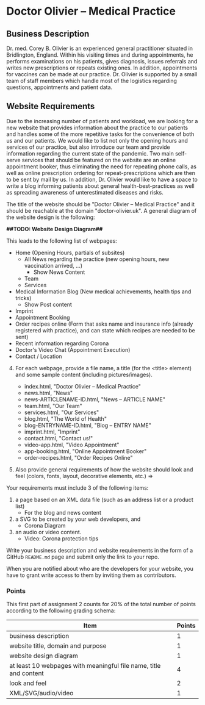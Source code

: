 # Doctor Olivier &ndash; Medical Practice

## Business Description

Dr. med. Corey B. Olivier is an experienced general practitioner situated in Bridlington, England. Within his visiting times and during appointments, he performs examinations on his patients, gives diagnosis, issues referrals and writes new prescriptions or repeats existing ones. In addition, appointments for vaccines can be made at our practice. Dr. Olivier is supported by a small team of staff members which handle most of the logistics regarding questions, appointments and patient data. 

## Website Requirements

Due to the increasing number of patients and workload, we are looking for a new website that provides information about the practice to our patients and handles some of the more repetitive tasks for the convenience of both us and our patients. We would like to list not only the opening hours and services of our practice, but also introduce our team and provide information regarding the current state of the pandemic. Two main self-serve services that should be featured on the website are an online appointment booker, thus eliminating the need for repeating phone calls, as well as online prescription ordering for repeat-prescriptions which are then to be sent by mail by us. In addition, Dr. Olivier would like to have a space to write a blog informing patients about general health-best-practices as well as spreading awareness of unterestimated diseases and risks.

The title of the website should be "Doctor Olivier &ndash; Medical Practice" and it should be reachable at the domain "doctor-olivier.uk". A general diagram of the website design is the following:

**##TODO: Website Design Diagram##**

This leads to the following list of webpages:  
- Home (Opening Hours, partials of subsites)
    - All News regarding the practice (new opening hours, new vaccination arrived, ...)
        - Show News Content
    - Team
    - Services
- Medical Information Blog (New medical achievements, health tips and tricks)
    - Show Post content
- Imprint
- Appointment Booking
- Order recipes online (Form that asks name and insurance info (already registered with practice), and can state which recipes are needed to be sent)
- Recent information regarding Corona
- Doctor's Video Chat (Appointment Execution)
- Contact / Location

4. For each webpage, provide a file name, a title (for the &lt;title&gt; element) and some sample content (including pictures/images).
    * index.html, "Doctor Olivier &ndash; Medical Practice"
    * news.html, "News"
    * news-ARTICLENAME-ID.html, "News &ndash; ARTICLE NAME"
    * team.html, "Our Team"
    * services.html, "Our Services"
    * blog.html, "The World of Health"
    * blog-ENTRYNAME-ID.html, "Blog &ndash; ENTRY NAME"
    * imprint.html, "Imprint"
    * contact.html, "Contact us!"
    * video-app.html, "Video Appointment"
    * app-booking.html, "Online Appointment Booker"
    * order-recipes.html, "Order Recipes Online"

5. Also provide general requirements of how the website should look and feel (colors, fonts, layout, decorative elements, etc.)
=> 

Your requirements must include 3 of the following items:

1. a page based on an XML data file (such as an address list or a product list)
    * For the blog and news content
2. a SVG to be created by your web developers, and
    * Corona Diagram
3. an audio or video content.
    * Video: Corona protection tips

Write your business description and website requirements in the form of a GitHub `README.md` page and submit only the link to your repo.

When you are notified about who are the developers for your website, you have to grant write access to them by inviting them as contributors.

### Points

This first part of assignment 2 counts for 20% of the total number of points according to the following grading schema:

| Item     | Points   |
| -------- | -------- |
| business description                                               | 1   |
| website title, domain and purpose                                  | 1   |
| website design diagram                                             | 1   |
| at least 10 webpages with meaningful file name, title and content  | 4   |
| look and feel                                                      | 2   |
| XML/SVG/audio/video                                                | 1   |
